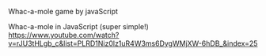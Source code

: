 Whac-a-mole game by javaScript

Whac-a-mole in JavaScript (super simple!)
https://www.youtube.com/watch?v=rJU3tHLgb_c&list=PLRD1Niz0lz1uR4W3ms6DygWMjXW-6hDB_&index=25


